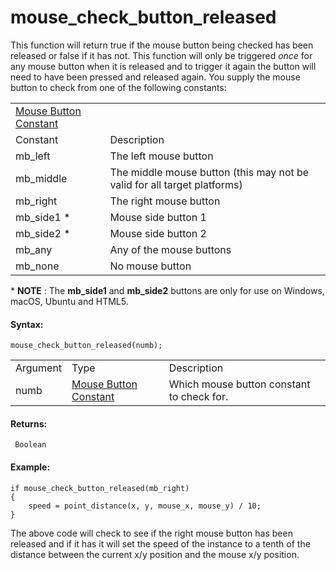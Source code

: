 # mouse_check_button_released

This function will return true if the mouse button being checked has
been released or false if it has not. This function will only be
triggered *once* for any mouse button when it is released and to trigger
it again the button will need to have been pressed and released again.
You supply the mouse button to check from one of the following
constants:

|                                                                                                                          |                                                                          |
|--------------------------------------------------------------------------------------------------------------------------|--------------------------------------------------------------------------|
|  [Mouse Button Constant](../../../../../GameMaker_Language/GML_Reference/Game_Input/Mouse_Input/mouse_check_button)  |                                                                          |
| Constant                                                                                                                 | Description                                                              |
| mb_left                                                                                                                  | The left mouse button                                                    |
| mb_middle                                                                                                                | The middle mouse button (this may not be valid for all target platforms) |
| mb_right                                                                                                                 | The right mouse button                                                   |
| mb_side1 \*                                                                                                              | Mouse side button 1                                                      |
| mb_side2 \*                                                                                                              | Mouse side button 2                                                      |
| mb_any                                                                                                                   | Any of the mouse buttons                                                 |
| mb_none                                                                                                                  | No mouse button                                                          |

\* **NOTE** : The **mb_side1** and **mb_side2** buttons are only for use
on Windows, macOS, Ubuntu and HTML5.

#### Syntax:

``` gml
mouse_check_button_released(numb);
```

|          |                                                                                                                          |                                           |
|----------|--------------------------------------------------------------------------------------------------------------------------|-------------------------------------------|
| Argument | Type                                                                                                                     | Description                               |
| numb     |  [Mouse Button Constant](../../../../../GameMaker_Language/GML_Reference/Game_Input/Mouse_Input/mouse_check_button)  | Which mouse button constant to check for. |

#### Returns:

``` gml
 Boolean
```

#### Example:

``` gml
if mouse_check_button_released(mb_right)
{
    speed = point_distance(x, y, mouse_x, mouse_y) / 10;
}
```

The above code will check to see if the right mouse button has been
released and if it has it will set the speed of the instance to a tenth
of the distance between the current x/y position and the mouse x/y
position.

